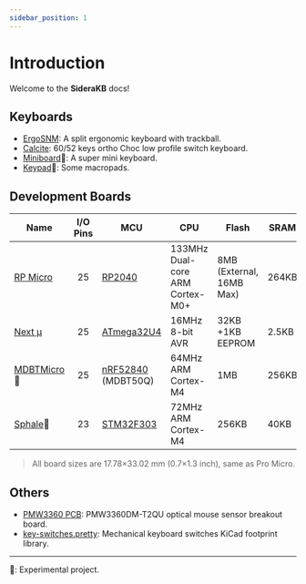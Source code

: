 ```yaml
---
sidebar_position: 1
---
```


# Introduction

Welcome to the **SideraKB** docs!

## Keyboards

- [ErgoSNM](/docs/category/ergosnm): A split ergonomic keyboard with trackball.
- [Calcite](https://github.com/siderakb/calcite): 60/52 keys ortho Choc low profile switch keyboard.
- [Miniboard](https://github.com/siderakb/miniboard)🧪: A super mini keyboard.
- [Keypad](https://github.com/siderakb/keypad)🧪: Some macropads.
## Development Boards

| Name                                                 | I/O Pins | MCU                                                                                  | CPU                             | Flash            | SRAM  |
|------------------------------------------------------|:--------:|--------------------------------------------------------------------------------------|---------------------------------|------------------|-------|
| [RP Micro](https://github.com/siderakb/rp-micro)     |    25    | [RP2040](https://www.raspberrypi.com/products/rp2040/specifications/)                | 133MHz Dual-core ARM Cortex-M0+ | 8MB (External, 16MB Max)     | 264KB |
| [Next μ](https://github.com/siderakb/next-micro)     |    25    | [ATmega32U4](https://www.microchip.com/en-us/product/atmega32u4)                     | 16MHz 8-bit AVR                 | 32KB +1KB EEPROM | 2.5KB |
| [MDBTMicro](https://github.com/siderakb/mdbt-micro)🧪 |    25    | [nRF52840](https://www.nordicsemi.com/products/nrf52840) (MDBT50Q)                   | 64MHz  ARM Cortex-M4            | 1MB              | 256KB |
| [Sphale](https://github.com/siderakb/sphale)🧪        |    23    | [STM32F303](https://www.st.com/en/microcontrollers-microprocessors/stm32f303cc.html) | 72MHz  ARM Cortex-M4            | 256KB            | 40KB  |

> All board sizes are 17.78×33.02 mm (0.7×1.3 inch), same as Pro Micro.

## Others

- [PMW3360 PCB](https://github.com/siderakb/pmw3360-pcb): PMW3360DM-T2QU optical mouse sensor breakout board.
- [key-switches.pretty](https://github.com/siderakb/key-switches.pretty): Mechanical keyboard switches KiCad footprint library.

---

🧪: Experimental project.
